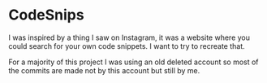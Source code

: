 # CodeSnips
I was inspired by a thing I saw on Instagram, it was a website where you could search for your own code snippets. I want to try to recreate that.

For a majority of this project I was using an old deleted account so most of the commits are made not by this account but still by me.
